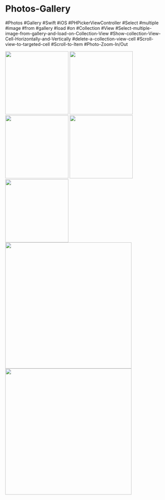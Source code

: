 # Photos-Gallery
#Photos 
#Gallery
#Swift
#iOS
#PHPickerViewController
#Select
#multiple
#image
#from
#gallery
#load
#on
#Collection
#View
#Select-multiple-image-from-gallery-and-load-on-Collection-View
#Show-collection-View-Cell-Horizontally-and-Vertically
#delete-a-collection-view-cell
#Scroll-view-to-targeted-cell
#Scroll-to-Item
#Photo-Zoom-In/Out

<img src="https://user-images.githubusercontent.com/82731243/197611502-75f404ed-187b-4405-bef4-e0078a9ca746.png" data-canonical-src="https://gyazo.com/eb5c5741b6a9a16c692170a41a49c858.png" width="200" /> <img src="https://user-images.githubusercontent.com/82731243/197611488-ee7999c2-99e8-4cce-9430-f1a5c30db552.png" data-canonical-src="https://gyazo.com/eb5c5741b6a9a16c692170a41a49c858.png" width="200" /> <img src="https://user-images.githubusercontent.com/82731243/197611452-60a8a552-f2a1-4c07-a08d-3049cb18f560.png" data-canonical-src="https://gyazo.com/eb5c5741b6a9a16c692170a41a49c858.png" width="200" /> <img src="https://user-images.githubusercontent.com/82731243/197611351-6b185b9b-8c43-4b76-a809-7ffa4a91716a.png" data-canonical-src="https://gyazo.com/eb5c5741b6a9a16c692170a41a49c858.png" width="200" /> <img src="https://user-images.githubusercontent.com/82731243/197611504-7a9522ff-ec85-419b-b8b8-6741465c6a96.png" data-canonical-src="https://gyazo.com/eb5c5741b6a9a16c692170a41a49c858.png" width="200" /> <img src="https://user-images.githubusercontent.com/82731243/197611424-0f8247e3-149a-45d1-9692-c129c651e443.png" data-canonical-src="https://gyazo.com/eb5c5741b6a9a16c692170a41a49c858.png" width="400" /> <img src="https://user-images.githubusercontent.com/82731243/197611402-fbcb9d0e-b6ab-4bac-bd9c-38729941c676.png" data-canonical-src="https://gyazo.com/eb5c5741b6a9a16c692170a41a49c858.png" width="400" /> 
